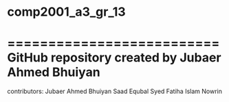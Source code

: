 # comp2001_a3_gr_13
==========================
GitHub repository created by Jubaer Ahmed Bhuiyan
==========================

contributors:
Jubaer Ahmed Bhuiyan
Saad Equbal Syed
Fatiha Islam Nowrin
